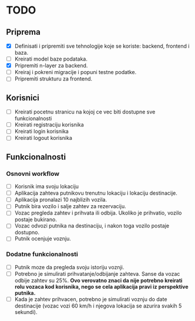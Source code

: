 # TODO

## Priprema

- [x] Definisati i pripremiti sve tehnologije koje se koriste: backend, frontend i baza.
- [ ] Kreirati model baze podataka.
- [x] Pripremiti n-layer za backend.
- [ ] Kreiraj i pokreni migracije i popuni testne podatke.
- [ ] Pripremiti strukturu za frontend.

## Korisnici

- [ ] Kreirati pocetnu stranicu na kojoj ce vec biti dostupne sve funkcionalnosti
- [ ] Kreirati registraciju korisnika
- [ ] Kreirati login korisnika
- [ ] Kreirati logout korisnika

## Funkcionalnosti

### Osnovni workflow

- [ ] Korisnik ima svoju lokaciju
- [ ] Aplikacija zahteva putnikovu trenutnu lokaciju i lokaciju destinacije.
- [ ] Aplikacija pronalazi 10 najblizih vozila.
- [ ] Putnik bira vozilo i salje zahtev za rezervaciju.
- [ ] Vozac pregleda zahtev i prihvata ili odbija. Ukoliko je prihvatio, vozilo postaje bukirano.
- [ ] Vozac odvozi putnika na destinaciju, i nakon toga vozilo postaje dostupno.
- [ ] Putnik ocenjuje voznju.

### Dodatne funkcionalnosti

- [ ] Putnik moze da pregleda svoju istoriju voznji.
- [ ] Potrebno je simulirati prihvatanje/odbijanje zahteva. Sanse da vozac odbije zahtev su 25%. **Ovo verovatno znaci da nije potrebno kreirati rolu vozaca kod korisnika, nego se cela aplikacija pravi iz perspektive putnika.**
- [ ] Kada je zahtev prihvacen, potrebno je simulirati voznju do date destinacije (vozac vozi 60 km/h i njegova lokacija se azurira svakih 5 sekundi).

